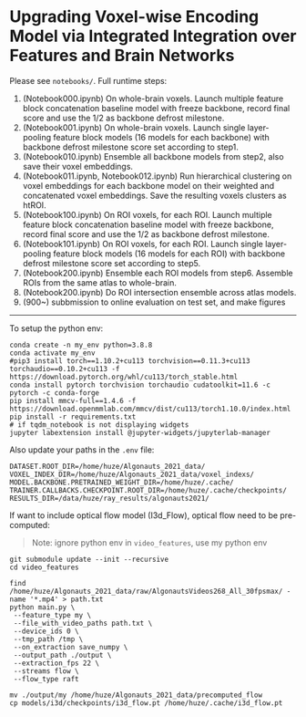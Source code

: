 # Upgrading Voxel-wise Encoding Model via Integrated Integration over Features and Brain Networks

Please see `notebooks/`. Full runtime steps: 

1. (Notebook000.ipynb) On whole-brain voxels. Launch multiple feature block concatenation baseline model with freeze backbone, record final score and use the 1/2 as backbone defrost milestone. 
1. (Notebook001.ipynb) On whole-brain voxels. Launch single layer-pooling feature block models (16 models for each backbone) with backbone defrost milestone score set according to step1.
1. (Notebook010.ipynb) Ensemble all backbone models from step2, also save their voxel embeddings.
1. (Notebook011.ipynb, Notebook012.ipynb) Run hierarchical clustering on voxel embeddings for each backbone model on their weighted and concatenated voxel embeddings. Save the resulting voxels clusters as htROI.
1. (Notebook100.ipynb) On ROI voxels, for each ROI. Launch multiple feature block concatenation baseline model with freeze backbone, record final score and use the 1/2 as backbone defrost milestone. 
1. (Notebook101.ipynb) On ROI voxels, for each ROI. Launch single layer-pooling feature block models (16 models for each ROI) with backbone defrost milestone score set according to step5.
1. (Notebook200.ipynb) Ensemble each ROI models from step6. Assemble ROIs from the same atlas to whole-brain. 
1. (Notebook200.ipynb) Do ROI intersection ensemble across atlas models.
2. (900~) subbmission to online evaluation on test set, and make figures

---

To setup the python env: 

```shell
conda create -n my_env python=3.8.8
conda activate my_env
#pip3 install torch==1.10.2+cu113 torchvision==0.11.3+cu113 torchaudio==0.10.2+cu113 -f https://download.pytorch.org/whl/cu113/torch_stable.html
conda install pytorch torchvision torchaudio cudatoolkit=11.6 -c pytorch -c conda-forge
pip install mmcv-full==1.4.6 -f https://download.openmmlab.com/mmcv/dist/cu113/torch1.10.0/index.html
pip install -r requirements.txt
# if tqdm_notebook is not displaying widgets
jupyter labextension install @jupyter-widgets/jupyterlab-manager
```

<!-- ```shell
cp -r src/config/dataset/algonauts2021_roi_voxel_indexs /home/huze/Algonauts_2021_data/voxel_indexs
``` -->

Also update your paths in the `.env` file:
```
DATASET.ROOT_DIR=/home/huze/Algonauts_2021_data/
VOXEL_INDEX_DIR=/home/huze/Algonauts_2021_data/voxel_indexs/
MODEL.BACKBONE.PRETRAINED_WEIGHT_DIR=/home/huze/.cache/
TRAINER.CALLBACKS.CHECKPOINT.ROOT_DIR=/home/huze/.cache/checkpoints/
RESULTS_DIR=/data/huze/ray_results/algonauts2021/
```


If want to include optical flow model (I3d_Flow), optical flow need to be pre-computed:

> Note: ignore python env in `video_features`, use my python env 
```shell
git submodule update --init --recursive
cd video_features

find /home/huze/Algonauts_2021_data/raw/AlgonautsVideos268_All_30fpsmax/ -name '*.mp4' > path.txt
python main.py \
 --feature_type my \
 --file_with_video_paths path.txt \
 --device_ids 0 \
 --tmp_path /tmp \
 --on_extraction save_numpy \
 --output_path ./output \
 --extraction_fps 22 \
 --streams flow \
 --flow_type raft

mv ./output/my /home/huze/Algonauts_2021_data/precomputed_flow
cp models/i3d/checkpoints/i3d_flow.pt /home/huze/.cache/i3d_flow.pt

```